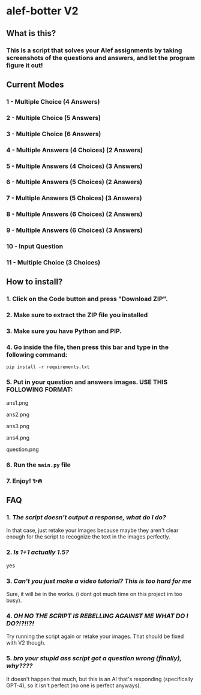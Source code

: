 # alef-botter V2

## What is this?
### This is a script that solves your Alef assignments by taking screenshots of the questions and answers, and let the program figure it out!


## Current Modes
### 1 - Multiple Choice (4 Answers)
### 2 - Multiple Choice (5 Answers)
### 3 - Multiple Choice (6 Answers)
### 4 - Multiple Answers (4 Choices) (2 Answers)
### 5 - Multiple Answers (4 Choices) (3 Answers)
### 6 - Multiple Answers (5 Choices) (2 Answers)
### 7 - Multiple Answers (5 Choices) (3 Answers)
### 8 - Multiple Answers (6 Choices) (2 Answers)
### 9 - Multiple Answers (6 Choices) (3 Answers)
### 10 - Input Question
### 11 - Multiple Choice (3 Choices)


## How to install?
### 1. Click on the Code button and press "Download ZIP".
### 2. Make sure to extract the ZIP file you installed
### 3. Make sure you have Python and PIP.
### 4. Go inside the file, then press this bar and type in the following command:
```
pip install -r requirements.txt
```
### 5. Put in your question and answers images. USE THIS FOLLOWING FORMAT:
ans1.png

ans2.png

ans3.png

ans4.png

question.png
### 6. Run the `main.py` file
### 7. Enjoy! ✨🔥



## FAQ

### 1. *The script doesn't output a response, what do I do?*
 In that case, just retake your images because maybe they aren't clear enough for the script to recognize the text in the images perfectly.

### 2. *Is 1+1 actually 1.5?*
yes

### 3. *Can't you just make a video tutorial? This is too hard for me*
Sure, it will be in the works. (i dont got much time on this project im too busy).

### 4. *OH NO THE SCRIPT IS REBELLING AGAINST ME WHAT DO I DO?!?!!?!*
Try running the script again or retake your images. That should be fixed with V2 though.

### 5. *bro your stupid ass script got a question wrong (finally), why????*
It doesn't happen that much, but this is an AI that's responding (specifically GPT-4), so it isn't perfect (no one is perfect anyways).
